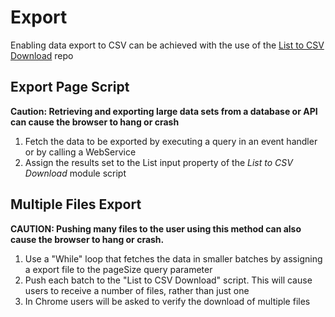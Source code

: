 # Export
Enabling data export to CSV can be achieved with the use of the [List to CSV Download](https://github.com/stadium-software/utils-list-to-csv-download) repo

## Export Page Script

**Caution: Retrieving and exporting large data sets from a database or API can cause the browser to hang or crash**

1. Fetch the data to be exported by executing a query in an event handler or by calling a WebService
2. Assign the results set to the List input property of the *List to CSV Download* module script

## Multiple Files Export

**CAUTION: Pushing many files to the user using this method can also cause the browser to hang or crash.**

1. Use a "While" loop that fetches the data in smaller batches by assigning a export file to the pageSize query parameter
2. Push each batch to the "List to CSV Download" script. This will cause users to receive a number of files, rather than just one
3. In Chrome users will be asked to verify the download of multiple files